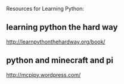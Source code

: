 Resources for Learning Python:

learning python the hard way
----------------------------

http://learnpythonthehardway.org/book/


python and minecraft and pi
------------------------------

http://mcpipy.wordpress.com/
